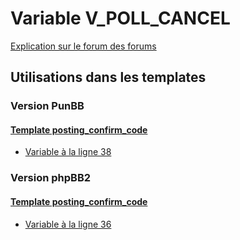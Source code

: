 # Variable V_POLL_CANCEL
[Explication sur le forum des forums](http://forum.forumactif.com/t294113-listing-des-variables#V_POLL_CANCEL)

## Utilisations dans les templates

### Version PunBB

#### [Template posting_confirm_code](punbb/posting_confirm_code.md)
* [Variable à la ligne 38](../punbb/posting_confirm_code.tpl#L38)

### Version phpBB2

#### [Template posting_confirm_code](subsilver/posting_confirm_code.md)
* [Variable à la ligne 36](../subsilver/posting_confirm_code.tpl#L36)